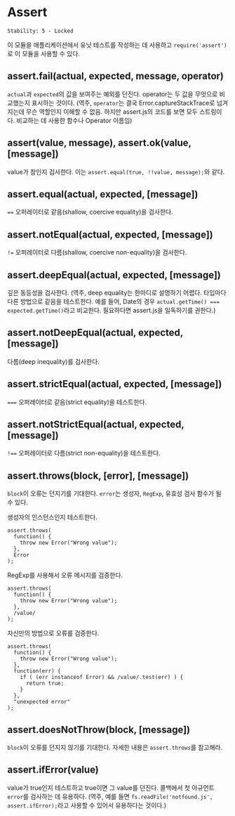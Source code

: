 # Assert

    Stability: 5 - Locked

이 모듈을 애플리케이션에서 유닛 테스트를 작성하는 데 사용하고 `require('assert')`로
이 모듈을 사용할 수 있다.

## assert.fail(actual, expected, message, operator)

`actual`과 `expected`의 값을 보여주는 예외를 던진다.
operator는 두 값을 무엇으로 비교했는지 표시하는 것이다.
(역주, `operator`는 결국 Error.captureStackTrace로 넘겨지는데 무슨 역할인지 이해할 수 없음. 하지만 assert.js의 코드를 보면 모두 스트링이다. 비교하는 데 사용한 함수나 Operator 이름임)

## assert(value, message), assert.ok(value, [message])

value가 참인지 검사한다. 이는 `assert.equal(true, !!value, message);`와 같다.

## assert.equal(actual, expected, [message])

`==` 오퍼레이터로 같음(shallow, coercive equality)을 검사한다.

## assert.notEqual(actual, expected, [message])

`!=` 오퍼레이터로 다름(shallow, coercive non-equality)을 검사한다.

## assert.deepEqual(actual, expected, [message])

깊은 동등성을 검사한다.
(역주, deep equality는 한마디로 설명하기 어렵다. 타입마다 다른 방법으로 같음을 테스트한다. 예를 들어, Date의 경우 `actual.getTime() === expected.getTime()`라고 비교한다. 필요하다면 assert.js을 일독하기를 권한다.)

## assert.notDeepEqual(actual, expected, [message])

다름(deep inequality)를 검사한다.

## assert.strictEqual(actual, expected, [message])

`===` 오퍼레이터로 같음(strict equality)을 테스트한다.

## assert.notStrictEqual(actual, expected, [message])

`!==` 오퍼레이터로 다름(strict non-equality)을 테스트한다.

## assert.throws(block, [error], [message])

`block`이 오류는 던지기를 기대한다. `error`는 생성자, `RegExp`, 유효성 검사 함수가
될 수 있다.

생성자의 인스턴스인지 테스트한다.

    assert.throws(
      function() {
        throw new Error("Wrong value");
      },
      Error
    );

RegExp를 사용해서 오류 메시지를 검증한다.

    assert.throws(
      function() {
        throw new Error("Wrong value");
      },
      /value/
    );

자신만의 방법으로 오류를 검증한다.

    assert.throws(
      function() {
        throw new Error("Wrong value");
      },
      function(err) {
        if ( (err instanceof Error) && /value/.test(err) ) {
          return true;
        }
      },
      "unexpected error"
    );

## assert.doesNotThrow(block, [message])

`block`이 오류를 던지지 않기를 기대한다. 자세한 내용은 `assert.throws`를 참고해라.

## assert.ifError(value)

value가 true인지 테스트하고 true이면 그 value를 던진다. 콜백에서 첫 아규먼트
`error`를 검사하는 데 유용하다.
(역주, 예를 들면 `fs.readFile('notfound.js', assert.ifError);`라고
사용할 수 있어서 유용하다는 것이다.)

